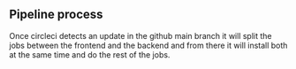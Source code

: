 ## Pipeline process

Once circleci detects an update in the github main branch it will split the jobs between the frontend and the backend and from there it will install both at the same time and do the rest of the jobs.
